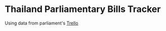 # Thailand Parliamentary Bills Tracker

Using data from parliament's [Trello](https://trello.com/b/1LjIXpMK/สถานะร่างกฎหมาย-สสชุดที่-26)